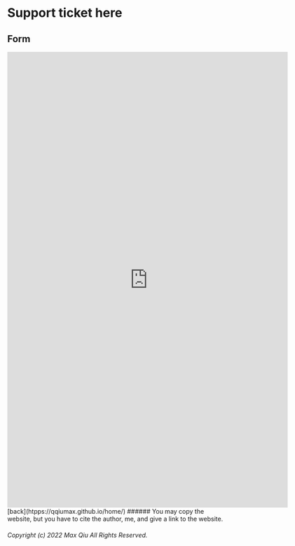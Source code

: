 # Support ticket here
## Form
<iframe src="https://docs.google.com/forms/d/e/1FAIpQLSdT9RG7vhMA1tB6hkCta8Mx-eRzQ0BUMoqVY8Zwa0x9S55tUw/viewform?embedded=true" width="640" height="1039" frameborder="0" marginheight="0" marginwidth="0">Loading</iframe>
[back](htpps://qqiumax.github.io/home/)
###### You may copy the website, but you have to cite the author, me, and give a link to the website.

###### Copyright (c) 2022 Max Qiu All Rights Reserved.